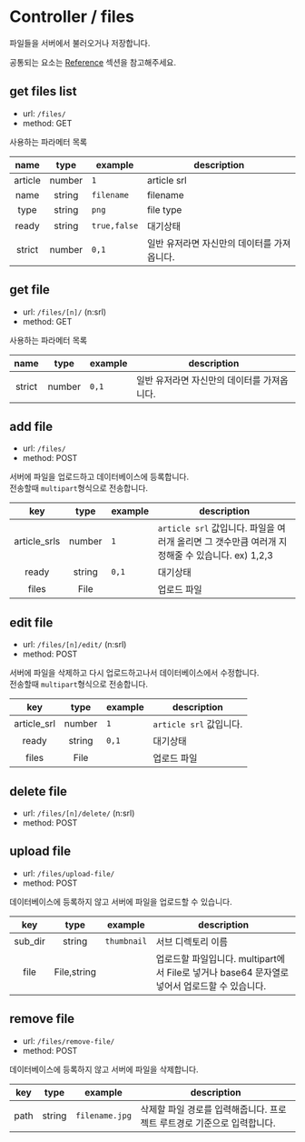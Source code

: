 # Controller / files

파일들을 서버에서 불러오거나 저장합니다.

공통되는 요소는 [Reference](https://github.com/redgoose-dev/goose-api/tree/master/controller#reference) 섹션을 참고해주세요.


## get files list
- url: `/files/`
- method: GET

사용하는 파라메터 목록

| name | type | example | description |
|:---:|:---:|---|---|
| article | number | `1` | article srl |
| name | string | `filename` | filename |
| type | string | `png` | file type |
| ready | string | `true,false` | 대기상태 |
| strict | number | `0,1` | 일반 유저라면 자신만의 데이터를 가져옵니다. |


## get file
- url: `/files/[n]/` (n:srl)
- method: GET

사용하는 파라메터 목록

| name | type | example | description |
|:---:|:---:|---|---|
| strict | number | `0,1` | 일반 유저라면 자신만의 데이터를 가져옵니다. |


## add file
- url: `/files/`
- method: POST

서버에 파일을 업로드하고 데이터베이스에 등록합니다.  
전송할때 `multipart`형식으로 전송합니다.

| key | type | example | description |
|:---:|:---:|---|---|
| article_srls | number | `1` | `article srl` 값입니다. 파일을 여러개 올리면 그 갯수만큼 여러개 지정해줄 수 있습니다. ex) 1,2,3 |
| ready | string | `0,1` | 대기상태 |
| files | File |  | 업로드 파일 |


## edit file
- url: `/files/[n]/edit/` (n:srl)
- method: POST

서버에 파일을 삭제하고 다시 업로드하고나서 데이터베이스에서 수정합니다.  
전송할때 `multipart`형식으로 전송합니다.

| key | type | example | description |
|:---:|:---:|---|---|
| article_srl | number | `1` | `article srl` 값입니다. |
| ready | string | `0,1` | 대기상태 |
| files | File |  | 업로드 파일 |


## delete file
- url: `/files/[n]/delete/` (n:srl)
- method: POST


## upload file
- url: `/files/upload-file/`
- method: POST

데이터베이스에 등록하지 않고 서버에 파일을 업로드할 수 있습니다.

| key | type | example | description |
|:---:|:---:|---|---|
| sub_dir | string | `thumbnail` | 서브 디렉토리 이름 |
| file | File,string | | 업로드할 파일입니다. multipart에서 File로 넣거나 base64 문자열로 넣어서 업로드할 수 있습니다. |


## remove file
- url: `/files/remove-file/`
- method: POST

데이터베이스에 등록하지 않고 서버에 파일을 삭제합니다.

| key | type | example | description |
|:---:|:---:|---|---|
| path | string | `filename.jpg` | 삭제할 파일 경로를 입력해줍니다. 프로젝트 루트경로 기준으로 입력합니다. |